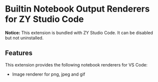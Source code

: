 # Builtin Notebook Output Renderers for ZY Studio Code

**Notice:** This extension is bundled with ZY Studio Code. It can be disabled but not uninstalled.

## Features

This extension provides the following notebook renderers for VS Code:

- Image renderer for png, jpeg and gif
